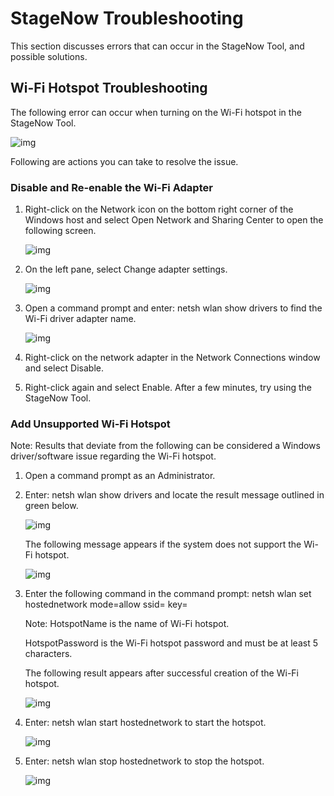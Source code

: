 # StageNow Troubleshooting

This section discusses errors that can occur in the StageNow Tool, and possible solutions. 

## Wi-Fi Hotspot Troubleshooting
The following error can occur when turning on the Wi-Fi hotspot in the StageNow Tool. 
 
![img](images/TroubleWifi_Error.jpg)

Following are actions you can take to resolve the issue.

### Disable and Re-enable the Wi-Fi Adapter

1. Right-click on the Network icon on the bottom right corner of the Windows host and select Open Network and Sharing Center to open the following screen.

   ![img](images/TroubleWifi_NWSharingCenter.jpg)

2. On the left pane, select Change adapter settings.

   ![img](images/TroubleWifi_ChangeSettings.jpg)

3. Open a command prompt and enter: netsh wlan show drivers   to find the Wi-Fi driver adapter name.

   ![img](images/TroubleWifi_CommandPrompt.jpg)

4. Right-click on the network adapter in the Network Connections window and select Disable. 

5. Right-click again and select Enable. After a few minutes, try using the StageNow Tool.


### Add Unsupported Wi-Fi Hotspot


   Note: Results that deviate from the following can be considered a Windows driver/software issue regarding the Wi-Fi hotspot. 


1. Open a command prompt as an Administrator.

2. Enter: netsh wlan show drivers    and locate the result message outlined in green below.

   ![img](images/TroubleWifi_ShowDrivers.jpg)

   The following message appears if the system does not support the Wi-Fi hotspot.

   ![img](images/TroubleWifi_NoHotspotMessage.jpg)

3. Enter the following command in the command prompt: 
netsh wlan set hostednetwork mode=allow ssid=<HotspotName> key= <HotspotPassword>

   Note: HotspotName is the name of Wi-Fi hotspot.

   HotspotPassword is the Wi-Fi hotspot password and must be at least 5 characters.

   The following result appears after successful creation of the Wi-Fi hotspot.
 
   ![img](images/TroubleWifi_HotspotCreateMessage.jpg)

4. Enter: netsh wlan start hostednetwork   to start the hotspot. 
 
   ![img](images/TroubleWifi_StartHotspot.jpg)

5. Enter: netsh wlan stop hostednetwork   to stop the hotspot. 
 
   ![img](images/TroubleWifi_StopHotspot.jpg)

